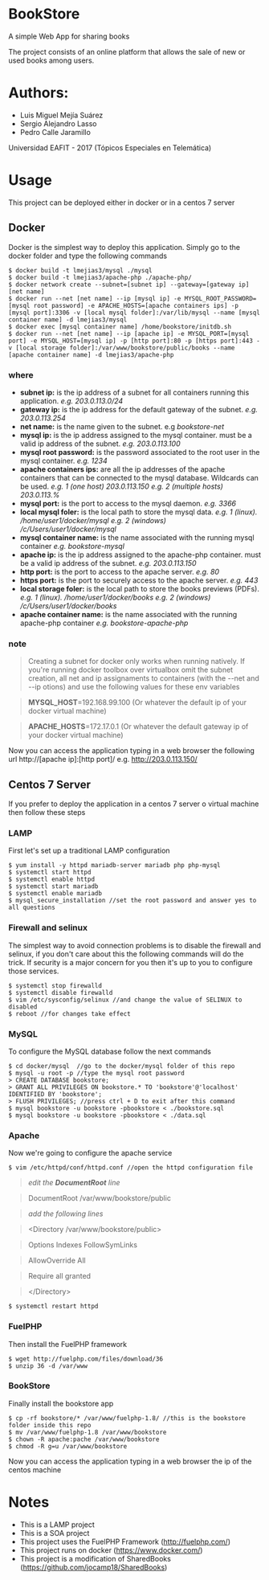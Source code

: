 # BookStore
A simple Web App for sharing books

The project consists of an online platform that allows the sale of new or used books among users.

# Authors:
 * Luis Miguel Mejía Suárez
 * Sergio Alejandro Lasso
 * Pedro Calle Jaramillo

Universidad EAFIT - 2017 (Tópicos Especiales en Telemática)

# Usage
This project can be deployed either in docker or in a centos 7 server

## Docker
Docker is the simplest way to deploy this application.
Simply go to the docker folder and type the following commands

	$ docker build -t lmejias3/mysql ./mysql
	$ docker build -t lmejias3/apache-php ./apache-php/
	$ docker network create --subnet=[subnet ip] --gateway=[gateway ip] [net name]
	$ docker run --net [net name] --ip [mysql ip] -e MYSQL_ROOT_PASSWORD=[mysql root password] -e APACHE_HOSTS=[apache containers ips] -p [mysql port]:3306 -v [local mysql folder]:/var/lib/mysql --name [mysql container name] -d lmejias3/mysql
	$ docker exec [mysql container name] /home/bookstore/initdb.sh
	$ docker run --net [net name] --ip [apache ip] -e MYSQL_PORT=[mysql port] -e MYSQL_HOST=[mysql ip] -p [http port]:80 -p [https port]:443 -v [local storage folder]:/var/www/bookstore/public/books --name [apache container name] -d lmejias3/apache-php

### where
* __subnet ip:__ is the ip address of a subnet for all containers running this application. _e.g. 203.0.113.0/24_
* __gateway ip:__ is the ip address for the default gateway of the subnet. _e.g. 203.0.113.254_
* __net name:__ is the name given to the subnet. e.g _bookstore-net_
* __mysql ip:__ is the ip address assigned to the mysql container. must be a valid ip address of the subnet. _e.g. 203.0.113.100_
* __mysql root password:__ is the password associated to the root user in the mysql container. _e.g. 1234_
* __apache containers ips:__ are all the ip addresses of the apache containers that can be connected to the mysql database. Wildcards can be used. _e.g. 1 (one host) 203.0.113.150 e.g. 2 (multiple hosts) 203.0.113.%_
* __mysql port:__ is the port to access to the mysql daemon. _e.g. 3366_
* __local mysql foler:__ is the local path to store the mysql data. _e.g. 1 (linux). /home/user1/docker/mysql e.g. 2 (windows) /c/Users/user1/docker/mysql_
* __mysql container name:__ is the name associated with the running mysql container _e.g. bookstore-mysql_
* __apache ip:__ is the ip address assigned to the apache-php container. must be a valid ip address of the subnet. _e.g. 203.0.113.150_
* __http port:__ is the port to access to the apache server. _e.g. 80_
* __https port:__ is the port to securely access to the apache server. _e.g. 443_
* __local storage foler:__ is the local path to store the books previews (PDFs). _e.g. 1 (linux). /home/user1/docker/books e.g. 2 (windows) /c/Users/user1/docker/books_
* __apache container name:__ is the name associated with the running apache-php container _e.g. bookstore-apache-php_

### note
> Creating a subnet for docker only works when running natively. If you're running docker toolbox over virtualbox omit the subnet creation, all net and ip assignaments to containers (with the --net and --ip otions) and use the following values for these env variables

> __MYSQL_HOST__=192.168.99.100 (Or whatever the default ip of your docker virtual machine)

> __APACHE_HOSTS__=172.17.0.1 (Or whatever the default gateway ip of your docker virtual machine)

Now you can access the application typing in a web browser the following url http://[apache ip]:[http port]/ e.g. http://203.0.113.150/

## Centos 7 Server
If you prefer to deploy the application in a centos 7 server o virtual machine then follow these steps

### LAMP
First let's set up a traditional LAMP configuration

	$ yum install -y httpd mariadb-server mariadb php php-mysql
	$ systemctl start httpd
	$ systemctl enable httpd
	$ systemctl start mariadb
	$ systemctl enable mariadb
	$ mysql_secure_installation //set the root password and answer yes to all questions
	
### Firewall and selinux
The simplest way to avoid connection problems is to disable the firewall and selinux, if you don't care about this the following commands will do the trick. If security is a major concern for you then it's up to you to configure those services.

	$ systemctl stop firewalld
	$ systemctl disable firewalld
	$ vim /etc/sysconfig/selinux //and change the value of SELINUX to disabled
	$ reboot //for changes take effect

### MySQL
To configure the MySQL database follow the next commands

    $ cd docker/mysql  //go to the docker/mysql folder of this repo
	$ mysql -u root -p //type the mysql root password
	> CREATE DATABASE bookstore;
	> GRANT ALL PRIVILEGES ON bookstore.* TO 'bookstore'@'localhost' IDENTIFIED BY 'bookstore';
	> FLUSH PRIVILEGES; //press ctrl + D to exit after this command
	$ mysql bookstore -u bookstore -pbookstore < ./bookstore.sql
	$ mysql bookstore -u bookstore -pbookstore < ./data.sql
	
### Apache
Now we're going to configure the apache service

	$ vim /etc/httpd/conf/httpd.conf //open the httpd configuration file
	
> _edit the **DocumentRoot** line_

> DocumentRoot /var/www/bookstore/public

> _add the following lines_

> \<Directory /var/www/bookstore/public\>

> 	Options Indexes FollowSymLinks

> 	AllowOverride All

> 	Require all granted

> \</Directory\>
	
	$ systemctl restart httpd
	
### FuelPHP
Then install the FuelPHP framework

	$ wget http://fuelphp.com/files/download/36
	$ unzip 36 -d /var/www

### BookStore
Finally install the bookstore app

	$ cp -rf bookstore/* /var/www/fuelphp-1.8/ //this is the bookstore folder inside this repo
	$ mv /var/www/fuelphp-1.8 /var/www/bookstore
	$ chown -R apache:pache /var/www/bookstore
	$ chmod -R g=u /var/www/bookstore

Now you can access the application typing in a web browser the ip of the centos machine

# Notes
* This is a LAMP project
* This is a SOA project
* This project uses the FuelPHP Framework (http://fuelphp.com/)
* This project runs on docker (https://www.docker.com/)
* This project is a modification of SharedBooks (https://github.com/jocamp18/SharedBooks)